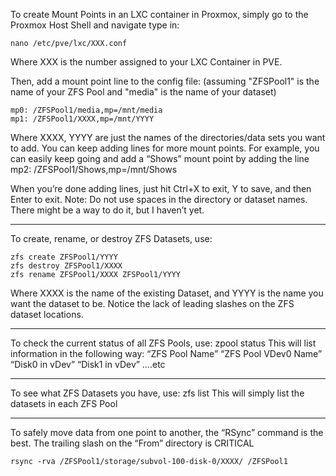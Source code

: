 To create Mount Points in an LXC container in Proxmox, simply go to the Proxmox Host Shell and navigate type in:

	nano /etc/pve/lxc/XXX.conf

Where XXX is the number assigned to your LXC Container in PVE.

Then, add a mount point line to the config file: (assuming "ZFSPool1" is the name of your ZFS Pool and "media" is the name of your dataset)

	mp0: /ZFSPool1/media,mp=/mnt/media
	mp1: /ZFSPool1/XXXX,mp=/mnt/YYYY

Where XXXX, YYYY are just the names of the directories/data sets you want to add.
You can keep adding lines for more mount points.  For example, you can easily keep going and add a “Shows” mount point by adding the line
	mp2: /ZFSPool1/Shows,mp=/mnt/Shows

When you’re done adding lines, just hit Ctrl+X to exit, Y to save, and then Enter to exit.
Note: Do not use spaces in the directory or dataset names.  There might be a way to do it, but I haven’t yet.
____________________________________________________________________________

To create, rename, or destroy ZFS Datasets, use:
	
	zfs create ZFSPool1/YYYY
	zfs destroy ZFSPool1/XXXX
	zfs rename ZFSPool1/XXXX ZFSPool1/YYYY

Where XXXX is the name of the existing Dataset, and YYYY is the name you want the dataset to be.  Notice the lack of leading slashes on the ZFS dataset locations.
____________________________________________________________________________

To check the current status of all ZFS Pools, use:
zpool status
This will list information in the following way:
“ZFS Pool Name”
	“ZFS Pool VDev0 Name”
		“Disk0 in vDev”
		“Disk1 in vDev”
….etc
____________________________________________________________________________

To see what ZFS Datasets you have, use:
	zfs list
This will simply list the datasets in each ZFS Pool
____________________________________________________________________________

To safely move data from one point to another, the “RSync” command is the best.
The trailing slash on the “From” directory is CRITICAL

	rsync -rva /ZFSPool1/storage/subvol-100-disk-0/XXXX/ /ZFSPool1
